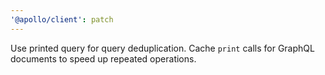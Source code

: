 ```yaml
---
'@apollo/client': patch
---
```


Use printed query for query deduplication. Cache `print` calls for GraphQL documents to speed up repeated operations.
